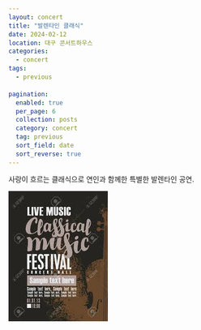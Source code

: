 ```yaml
---
layout: concert
title: "발렌타인 클래식"
date: 2024-02-12
location: 대구 콘서트하우스
categories:
  - concert
tags:
  - previous

pagination:
  enabled: true
  per_page: 6
  collection: posts
  category: concert
  tag: previous
  sort_field: date
  sort_reverse: true
---
```


사랑이 흐르는 클래식으로 연인과 함께한 특별한 발렌타인 공연.

![valentine](/assets/images/concert/2024-02-12-valentine-classics/image.png)
